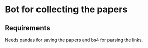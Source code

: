 # Bot for collecting the papers

## Requirements

Needs pandas for saving the papers and bs4 for parsing the links.